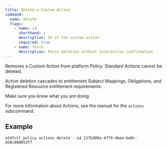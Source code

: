 ```yaml
---
title: Delete a Custom Action
command:
  name: delete
  flags:
    - name: id
      shorthand: i
      description: ID of the custom action
      required: true
    - name: force
      description: Force deletion without interactive confirmation
---
```


Removes a Custom Action from platform Policy. Standard Actions cannot be deleted.

Action deletion cascades to entitlement Subject Mappings, Obligations, and Registered
Resource entitlement requirements.

Make sure you know what you are doing.

For more information about Actions, see the manual for the `actions` subcommand.

## Example 

```shell
otdfctl policy actions delete --id 217b300a-47f9-4bee-be8c-d38c880053f7
```
